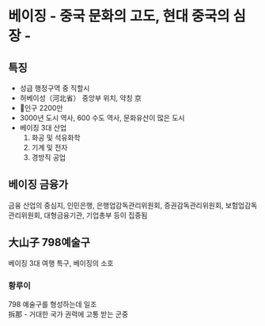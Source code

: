 # 베이징 - 중국 문화의 고도, 현대 중국의 심장 -

## 특징
+ 성급 행정구역 중 직할시
+ 허베이성（河北省） 중앙부 위치, 약칭 京
+ 인구 2200만
+ 3000년 도시 역사, 600 수도 역사, 문화유산이 많은 도시
+ 베이징 3대 산업
    1. 화공 및 석유화학
    1. 기계 및 전자
    1. 경방직 공업

## 베이징 금융가
금융 산업의 중심지, 인민은행, 은행업감독관리위원회, 증권감독관리위원회, 보험업감독관리위원회, 대형금융기관, 기업총부 등이 집중됨

## 大山子 798예술구
베이징 3대 여행 특구, 베이징의 소호

### 황루이
798 예술구를 형성하는데 일조  
拆那 - 거대한 국가 권력에 고통 받는 군중
